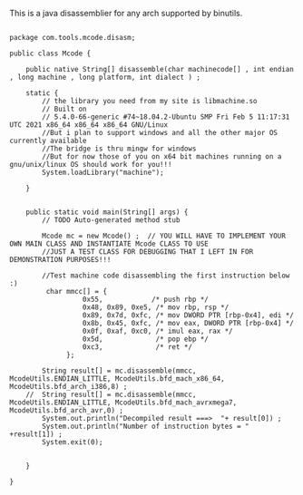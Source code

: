 This is a java disassemblier for any arch supported by binutils.
<pre>
<code>
package com.tools.mcode.disasm;

public class Mcode {

	public native String[] disassemble(char machinecode[] , int endian , long machine , long platform, int dialect ) ;
	
	static {
		// the library you need from my site is libmachine.so 
		// Built on 
		// 5.4.0-66-generic #74~18.04.2-Ubuntu SMP Fri Feb 5 11:17:31 UTC 2021 x86_64 x86_64 x86_64 GNU/Linux
        //But i plan to support windows and all the other major OS currently available
		//The bridge is thru mingw for windows
		//But for now those of you on x64 bit machines running on a gnu/unix/linux OS should work for you!!!
		System.loadLibrary("machine");
		
	}
	
	
	public static void main(String[] args) {
		// TODO Auto-generated method stub

		Mcode mc = new Mcode() ;  // YOU WILL HAVE TO IMPLEMENT YOUR OWN MAIN CLASS AND INSTANTIATE Mcode CLASS TO USE
		//JUST A TEST CLASS FOR DEBUGGING THAT I LEFT IN FOR DEMONSTRATION PURPOSES!!!
		
		//Test machine code disassembling the first instruction below :)
		 char mmcc[] = {
				  0x55,            /* push rbp */
			      0x48, 0x89, 0xe5, /* mov rbp, rsp */
			      0x89, 0x7d, 0xfc, /* mov DWORD PTR [rbp-0x4], edi */
			      0x8b, 0x45, 0xfc, /* mov eax, DWORD PTR [rbp-0x4] */
			      0x0f, 0xaf, 0xc0, /* imul eax, rax */
			      0x5d,             /* pop ebp */
			      0xc3,             /* ret */
			  }; 

		String result[] = mc.disassemble(mmcc, McodeUtils.ENDIAN_LITTLE, McodeUtils.bfd_mach_x86_64, McodeUtils.bfd_arch_i386,8) ;
	//	String result[] = mc.disassemble(mmcc, McodeUtils.ENDIAN_LITTLE, McodeUtils.bfd_mach_avrxmega7, McodeUtils.bfd_arch_avr,0) ;
		System.out.println("Decompiled result ===>  "+ result[0]) ; 
		System.out.println("Number of instruction bytes = " +result[1]) ;
		System.exit(0);
		
		
	}  

}

</code>
</pre>

